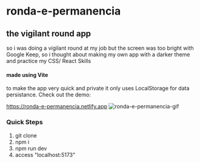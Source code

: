 # ronda-e-permanencia
## the vigilant round app
so i was doing a vigilant round at my job but the screen was too bright with Google Keep, so i thought about making my own app with a darker theme and practice my CSS/ React Skills

#### made using Vite
to make the app very quick and private it only uses LocalStorage for data persistance. Check out the demo:

https://ronda-e-permanencia.netlify.app
![ronda-e-permanencia-gif](https://github.com/nixoletas/ronda-e-permanencia/assets/66659340/a016a4e8-a3c0-4d96-8be0-9e04fe85ed3b)

### Quick Steps
1. git clone
2. npm i
3. npm run dev
4. access "localhost:5173"
